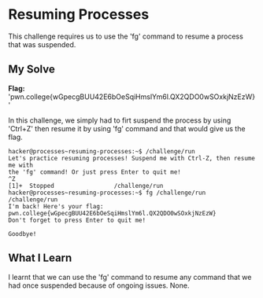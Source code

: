 # Resuming Processes
This challenge requires us to use the 'fg' command to resume a process that was suspended.
## My Solve
**Flag:** 'pwn.college{wGpecgBUU42E6bOeSqiHmslYm6l.QX2QDO0wSOxkjNzEzW}'

In this challenge, we simply had to firt suspend the process by using 'Ctrl+Z' then resume it by using 'fg' command and that
would give us the flag.
```
hacker@processes~resuming-processes:~$ /challenge/run
Let's practice resuming processes! Suspend me with Ctrl-Z, then resume me with
the 'fg' command! Or just press Enter to quit me!
^Z
[1]+  Stopped                 /challenge/run
hacker@processes~resuming-processes:~$ fg /challenge/run
/challenge/run
I'm back! Here's your flag:
pwn.college{wGpecgBUU42E6bOeSqiHmslYm6l.QX2QDO0wSOxkjNzEzW}
Don't forget to press Enter to quit me!

Goodbye!
```

## What I Learn
I learnt that we can use the 'fg' command to resume any command that we had once suspended because of ongoing issues.
None.
